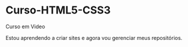 # Curso-HTML5-CSS3
Curso em Video

Estou aprendendo a criar sites e agora vou gerenciar meus repositórios.